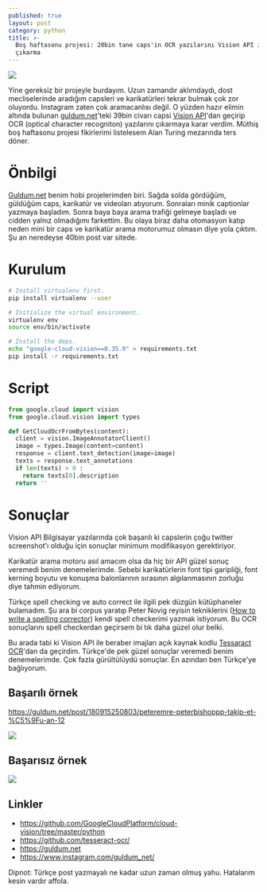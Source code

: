 ```yaml
---
published: true
layout: post
category: python
title: >-
  Boş haftasonu projesi: 20bin tane caps'in OCR yazılarını Vision API ile
  çıkarma
---
```

![](https://devdala.files.wordpress.com/2018/12/Screenshot-2018-12-22-at-11.31.57-PM.png)

Yine gereksiz bir projeyle burdayım. Uzun zamandır aklımdaydı, dost mecliselerinde aradığım capsleri ve karikatürleri tekrar bulmak çok zor oluyordu.
Instagram zaten çok aramacanlısı değil. O yüzden hazır elimin altında bulunan [guldum.net](https://guldum.net)'teki 39bin civarı capsi [Vision API](https://cloud.google.com/vision/)'dan geçirip OCR (optical character recogniton) yazılarını çıkarmaya karar verdim. Müthiş boş haftasonu projesi fikirlerimi listelesem Alan Turing mezarında ters döner.

# Önbilgi

[Guldum.net](https://guldum.net) benim hobi projelerimden biri. Sağda solda gördüğüm, güldüğüm caps, karikatür ve videoları atıyorum. Sonraları minik captionlar yazmaya başladım. Sonra baya baya arama trafiği gelmeye başladı ve cidden yalnız olmadığımı farkettim. Bu olaya biraz daha otomasyon katıp neden mini bir caps ve karikatür arama motorumuz olmasın diye yola çıktım. Şu an neredeyse 40bin post var sitede.

# Kurulum

```bash
# Install virtualenv first.
pip install virtualenv --user

# Initialize the virtual environment.
virtualenv env
source env/bin/activate

# Install the deps.
echo "google-cloud-vision==0.35.0" > requirements.txt
pip install -r requirements.txt
```

# Script

```python
from google.cloud import vision
from google.cloud.vision import types

def GetCloudOcrFromBytes(content):
  client = vision.ImageAnnotatorClient()
  image = types.Image(content=content)
  response = client.text_detection(image=image)
  texts = response.text_annotations
  if len(texts) > 0 :
    return texts[0].description
  return ''
```

# Sonuçlar

Vision API Bilgisayar yazılarında çok başarılı ki capslerin çoğu twitter screenshot'ı olduğu için sonuçlar minimum modifikasyon gerektiriyor.

Karikatür arama motoru asıl amacım olsa da hiç bir API güzel sonuç veremedi benim denemelerimde. Sebebi karikatürlerin font tipi garipliği, font kerning boyutu ve konuşma balonlarının sırasının algılanmasının zorluğu diye tahmin ediyorum.

Türkçe spell checking ve auto correct ile ilgili pek düzgün kütüphaneler bulamadım. Şu ara bi corpus yaratıp Peter Novig reyisin tekniklerini ([How to write a spelling corrector](https://norvig.com/spell-correct.html)) kendi spell checkerimi yazmak istiyorum. Bu OCR sonuçlarını spell checkerdan geçirsem bi tık daha güzel olur belki.

Bu arada tabi ki Vision API ile beraber imajları açık kaynak kodlu [Tessaract OCR](https://github.com/tesseract-ocr/)'dan da geçirdim. Türkçe'de pek güzel sonuçlar veremedi benim denemelerimde. Çok fazla gürültülüydü sonuçlar. En azından ben Türkçe'ye bağlıyorum.

## Başarılı örnek

https://guldum.net/post/180915250803/peteremre-peterbishoppp-takip-et-%C5%9Fu-an-12

![](https://devdala.files.wordpress.com/2018/12/Screenshot-2018-12-22-at-11.07.06-PM.png)

## Başarısız örnek

![](https://devdala.files.wordpress.com/2018/12/Screenshot-2018-12-22-at-11.09.10-PM.png)


## Linkler

* https://github.com/GoogleCloudPlatform/cloud-vision/tree/master/python
* https://github.com/tesseract-ocr/
* https://guldum.net
* https://www.instagram.com/guldum_net/

Dipnot: Türkçe post yazmayalı ne kadar uzun zaman olmuş yahu. Hatalarım kesin vardır affola.
